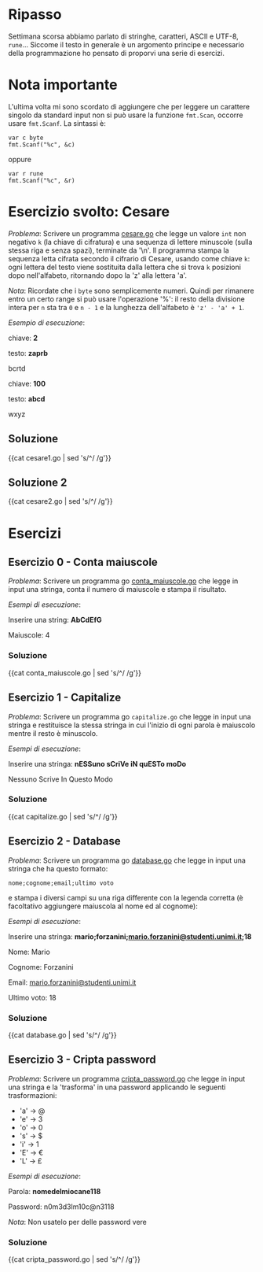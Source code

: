 # Ripasso

Settimana scorsa abbiamo parlato di stringhe, caratteri, ASCII e
UTF-8, ``rune``...
Siccome il testo in generale è un argomento principe e necessario
della programmazione ho pensato di proporvi una serie di esercizi.

# Nota importante

L'ultima volta mi sono scordato di aggiungere che per leggere un carattere singolo da standard input non si può usare la funzione ``fmt.Scan``, occorre usare ``fmt.Scanf``. La sintassi è:

	var c byte
	fmt.Scanf("%c", &c)

oppure

	var r rune
	fmt.Scanf("%c", &r)


# Esercizio svolto: Cesare
*Problema*: Scrivere un programma <a href="cesare.go">cesare.go</a> che legge un valore
``int`` non negativo ``k`` (la chiave di cifratura) e una sequenza di
lettere minuscole (sulla stessa riga e senza spazi), terminate da
'\n'.  Il programma stampa la sequenza letta cifrata secondo il
cifrario di Cesare, usando come chiave ``k``: ogni lettera del testo
viene sostituita dalla lettera che si trova ``k`` posizioni dopo
nell'alfabeto, ritornando dopo la 'z' alla lettera 'a'.

*Nota*: Ricordate che i ``byte`` sono semplicemente numeri.  Quindi
per rimanere entro un certo range si può usare l'operazione '%': il
resto della divisione intera per ``n`` sta tra ``0`` e ``n - 1`` e la
lunghezza dell'alfabeto è ``'z' - 'a' + 1``.

*Esempio di esecuzione*:

chiave: **2**

testo: **zaprb**

bcrtd

chiave: **100**

testo: **abcd**

wxyz

## Soluzione

{{cat cesare1.go | sed 's/^/	/g'}}

## Soluzione 2

{{cat cesare2.go | sed 's/^/	/g'}}

# Esercizi

## Esercizio 0 - Conta maiuscole
*Problema*: Scrivere un programma go <a href="conta_maiuscole.go">conta_maiuscole.go</a> che legge
in input una stringa, conta il numero di maiuscole e stampa il
risultato.

*Esempi di esecuzione*:

Inserire una string: **AbCdEfG**

Maiuscole: 4

### Soluzione

{{cat conta_maiuscole.go | sed 's/^/	/g'}}

## Esercizio 1 - Capitalize
*Problema*: Scrivere un programma go ``capitalize.go`` che legge in
input una stringa e restituisce la stessa stringa in cui l'inizio di
ogni parola è maiuscolo mentre il resto è minuscolo.

*Esempi di esecuzione*:

Inserire una stringa: **nESSuno sCriVe iN quESTo moDo**

Nessuno Scrive In Questo Modo

### Soluzione

{{cat capitalize.go | sed 's/^/	/g'}}

## Esercizio 2 - Database
*Problema*: Scrivere un programma go <a href="database.go">database.go</a> che legge in
input una stringa che ha questo formato:

	nome;cognome;email;ultimo voto

e stampa i diversi campi su una riga differente con la legenda
corretta (è facoltativo aggiungere maiuscola al nome ed al cognome):

*Esempi di esecuzione*:

Inserire una stringa: **mario;forzanini;mario.forzanini@studenti.unimi.it;18**

Nome: Mario

Cognome: Forzanini

Email: mario.forzanini@studenti.unimi.it

Ultimo voto: 18

### Soluzione

{{cat database.go | sed 's/^/	/g'}}

## Esercizio 3 - Cripta password

*Problema*: Scrivere un programma <a href="cripta_password.go">cripta_password.go</a> che legge in
input una stringa e la 'trasforma' in una password applicando le
seguenti trasformazioni:

* 'a' -> @
* 'e' -> 3
* 'o' -> 0
* 's' -> $
* 'i' -> 1
* 'E' -> €
* 'L' -> £

*Esempi di esecuzione*:

Parola: **nomedelmiocane118**

Password: n0m3d3lm10c@n3118

*Nota*: Non usatelo per delle password vere

### Soluzione

{{cat cripta_password.go | sed 's/^/	/g'}}
